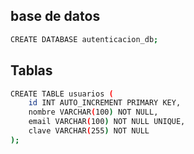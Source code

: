 ## base de datos

``` bash
CREATE DATABASE autenticacion_db;
```

## Tablas
``` bash
CREATE TABLE usuarios (
    id INT AUTO_INCREMENT PRIMARY KEY,
    nombre VARCHAR(100) NOT NULL,
    email VARCHAR(100) NOT NULL UNIQUE,
    clave VARCHAR(255) NOT NULL
);
```
